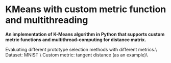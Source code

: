 KMeans with custom metric function and multithreading
===========
**An implementation of K-Means algorithm in Python that supports custom metric functions and multithread-computing for distance matrix.**

Evaluating different prototype selection methods with different metrics.\\
Dataset: MNIST \\
Custom metric: tangent distance (as an example)\\

